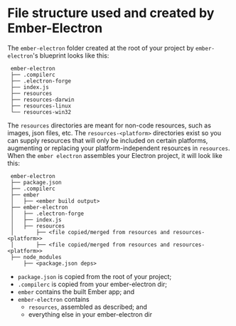 # File structure used and created by Ember-Electron

The `ember-electron` folder created at the root of your project by
`ember-electron`'s blueprint looks like this:

```
 ember-electron
 ├── .compilerc
 ├── .electron-forge
 ├── index.js
 ├── resources
 ├── resources-darwin
 ├── resources-linux
 └── resources-win32
```

The `resources` directories are meant for non-code resources, such as images,
json files, etc. The `resources-<platform>` directories exist so you can supply
resources that will only be included on certain platforms, augmenting or
replacing your platform-independent resources in `resources`. When the `ember
electron` assembles your Electron project, it will look like this:

```
 ember-electron
 ├── package.json
 ├── .compilerc
 ├── ember
 │   ├── <ember build output>
 ├── ember-electron
 │   ├── .electron-forge
 │   ├── index.js
 │   ├── resources
 │       ├── <file copied/merged from resources and resources-<platform>>
 │       ├── <file copied/merged from resources and resources-<platform>>
 ├── node_modules
     ├── <package.json deps>
```

- `package.json` is copied from the root of your project;
- `.compilerc` is copied from your ember-electron dir;
- `ember` contains the built Ember app; and
- `ember-electron` contains
    - `resources`, assembled as described; and
    - everything else in your ember-electron dir


